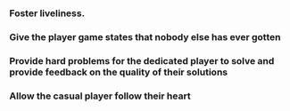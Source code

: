 ### **Foster liveliness.**

### **Give the player game states that nobody else has ever gotten**

### **Provide hard problems for the dedicated player to solve and provide feedback on the quality of their solutions**

### **Allow the casual player follow their heart**
